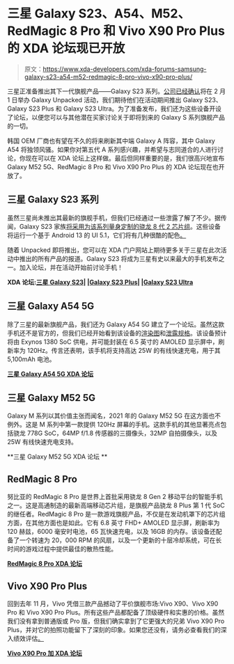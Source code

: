 # 三星 Galaxy S23、A54、M52、RedMagic 8 Pro 和 Vivo X90 Pro Plus 的 XDA 论坛现已开放

> 原文：<https://www.xda-developers.com/xda-forums-samsung-galaxy-s23-a54-m52-redmagic-8-pro-vivo-x90-pro-plus/>

三星正准备推出其下一代旗舰产品——Galaxy S23 系列。[公司已经确认](https://www.xda-developers.com/samsung-galaxy-unpacked-2023-february-1/)将在 2 月 1 日举办 Galaxy Unpacked 活动，我们期待他们在活动期间推出 Galaxy S23、Galaxy S23 Plus 和 Galaxy S23 Ultra。为了准备发布，我们还为这些设备开设了论坛，以便您可以与其他潜在买家讨论关于即将到来的 Galaxy S 系列旗舰产品的一切。

韩国 OEM 厂商也有望在不久的将来刷新其中端 Galaxy A 阵容，其中 Galaxy A54 将独领风骚。如果你对第五代 A 系列感兴趣，并希望与志同道合的人进行讨论，你现在可以在 XDA 论坛上这样做。最后但同样重要的是，我们很高兴地宣布 Galaxy M52 5G、RedMagic 8 Pro 和 Vivo X90 Pro Plus 的 XDA 论坛现在也开放了。

## 三星 Galaxy S23 系列

虽然三星尚未推出其最新的旗舰手机，但我们已经通过一些泄露了解了不少。据传闻，Galaxy S23 家族[将采用为该系列量身定制的骁龙 8 代 2 芯片组](https://www.xda-developers.com/samsung-galaxy-s23-custom-snapdragon-8-gen-2-processor/)。这些设备将运行一个基于 Android 13 的 UI 5.1，它们将有几种很酷的配色[。](https://www.xda-developers.com/galaxy-s23-marketing-images-colors/)

随着 Unpacked 即将推出，您可以在 XDA 门户网站上期待更多关于三星在此次活动中推出的所有产品的报道。Galaxy S23 将成为三星有史以来最大的手机发布之一。加入论坛，并在活动开始前讨论手机！

**XDA 论坛:[三星 Galaxy S23](https://forum.xda-developers.com/f/samsung-galaxy-s23.12707/)| |[Galaxy S23 Plus](https://forum.xda-developers.com/f/samsung-galaxy-s23-plus.12709/)| |[Galaxy S23 Ultra](https://forum.xda-developers.com/f/samsung-galaxy-s23-ultra.12713/)**

## 三星 Galaxy A54 5G

除了三星的最新旗舰产品，我们还为 Galaxy A54 5G 建立了一个论坛。虽然这款手机还不是官方的，但我们已经开始看到该设备的[渲染图](https://www.xda-developers.com/samsung-galaxy-a54-leaked-renders/)和[泄露规格](https://www.xda-developers.com/samsung-galaxy-a54-5g-four-colors/)。该设备预计将由 Exynos 1380 SoC 供电，并可能封装在 6.5 英寸的 AMOLED 显示屏中，刷新率为 120Hz。传言还表明，该手机将支持高达 25W 的有线快速充电，用于其 5,100mAh 电池。

**[三星 Galaxy A54 5G XDA 论坛](https://forum.xda-developers.com/f/samsung-galaxy-a54-5g.12705/)**

## 三星 Galaxy M52 5G

Galaxy M 系列以其价值主张而闻名，2021 年的 Galaxy M52 5G 在这方面也不例外。这是 M 系列中第一款提供 120Hz 屏幕的手机。这款手机的其他显著亮点包括骁龙 778G SoC，64MP f/1.8 传感器的三摄像头，32MP 自拍摄像头，以及 25W 有线快速充电支持。

**三星 Galaxy M52 5G XDA 论坛 **

## RedMagic 8 Pro

努比亚的 RedMagic 8 Pro 是世界上首批采用骁龙 8 Gen 2 移动平台的智能手机之一。这是高通制造的最新高端移动芯片组，是旗舰产品骁龙 8 Plus 第 1 代 SoC 的继任者。RedMagic 8 Pro 是一款游戏旗舰产品，不仅是在发动机罩下的芯片组方面，在其他方面也是如此。它有 6.8 英寸 FHD+ AMOLED 显示屏，刷新率为 120 赫兹，6000 毫安时电池，65 瓦快速充电，以及 16GB 的内存。该设备还配备了一个转速为 20，000 RPM 的风扇，以及一个更新的十层冷却系统，可在长时间的游戏过程中提供最佳的散热性能。

**[RedMagic 8 Pro XDA 论坛](https://forum.xda-developers.com/f/red-magic-8-pro.12715/)**

## Vivo X90 Pro Plus

回到去年 11 月，Vivo 凭借三款产品撼动了平价旗舰市场:Vivo X90、Vivo X90 Pro 和 Vivo X90 Pro Plus。所有这些产品都配备了顶级硬件和实惠的价格。虽然我们没有拿到普通版或 Pro 版，但我们确实拿到了它更强大的兄弟 Vivo X90 Pro Plus，并对它的拍照功能留下了深刻的印象。如果您还没有，请务必查看我们的深入绩效评估[。](https://www.xda-developers.com/vivo-x90-pro-plus-review/)

**[Vivo X90 Pro 加 XDA 论坛](https://forum.xda-developers.com/f/vivo-x90-pro-plus.12701/)**